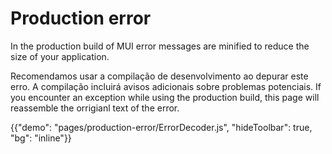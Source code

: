 # Production error

<p class="description">In the production build of MUI error messages are minified to reduce the size of your application.</p>

Recomendamos usar a compilação de desenvolvimento ao depurar este erro. A compilação incluirá avisos adicionais sobre problemas potenciais. If you encounter an exception while using the production build, this page will reassemble the orrigianl text of the error.

{{"demo": "pages/production-error/ErrorDecoder.js", "hideToolbar": true, "bg": "inline"}}
